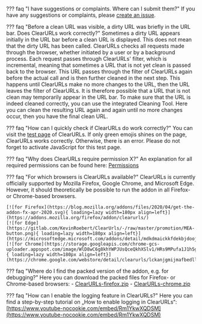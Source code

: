 ??? faq "I have suggestions or complaints. Where can I submit them?"
    If you have any suggestions or complaints, please [create an issue](https://gitlab.com/KevinRoebert/ClearUrls/issues/new).

??? faq "Before a clean URL was visible, a dirty URL was briefly in the URL bar. Does ClearURLs work correctly?"
    Sometimes a dirty URL appears initially in the URL bar before a clean URL is displayed. 
    This does not mean that the dirty URL has been called. ClearURLs checks all requests made through the browser, 
    whether initiated by a user or by a background process. Each request passes through ClearURLs' filter, 
    which is incremental, meaning that sometimes a URL that is not yet clean is passed back to the browser. 
    This URL passes through the filter of ClearURLs again before the actual call and is then further cleaned in 
    the next step. This happens until ClearURLs make no more changes to the URL, then the URL leaves the filter of 
    ClearURLs. It is therefore possible that a URL that is not clean may temporarily appear in the URL bar. 
    To make sure that the URL is indeed cleaned correctly, you can use the integrated Cleaning Tool. 
    Here you can clean the resulting URL again and again until no more changes occur, then you have the final clean URL.

??? faq "How can I quickly check if ClearURLs do work correctly?"
    You can visit the [test page](https://test.clearurls.xyz/) of ClearURLs. 
    If only green emojis shines on the page, ClearURLs works correctly. 
    Otherwise, there is an error. Please do not forget to activate JavaScript for this test page.

??? faq "Why does ClearURLs require permission X?"
    An explanation for all required permissions can be found here: [Permissions](permissions.md)

??? faq "For which browsers is ClearURLs available?"
    ClearURLs is currently officially supported by Mozilla Firefox, Google Chrome, and Microsoft Edge.
    However, it should theoretically be possible to run the addon in all Firefox- or Chrome-based browsers.

    [![for Firefox](https://blog.mozilla.org/addons/files/2020/04/get-the-addon-fx-apr-2020.svg){ loading=lazy width=180px align=left}](https://addons.mozilla.org/firefox/addon/clearurls/)
    [![for Edge](https://gitlab.com/KevinRoebert/ClearUrls/-/raw/master/promotion/MEA-button.png){ loading=lazy width=180px align=left}](https://microsoftedge.microsoft.com/addons/detail/mdkdmaickkfdekbjdoojfalpbkgaddei)
    [![for Chrome](https://storage.googleapis.com/chrome-gcs-uploader.appspot.com/image/WlD8wC6g8khYWPJUsQceQkhXSlv1/HRs9MPufa1J1h5glNhut.png){ loading=lazy width=180px align=left}](https://chrome.google.com/webstore/detail/clearurls/lckanjgmijmafbedllaakclkaicjfmnk)

??? faq "Where do I find the packed version of the addon, e.g. for debugging?"
    Here you can download the packed files for Firefox- or Chrome-based browsers: 
     - [ClearURLs-firefox.zip](https://gitlab.com/KevinRoebert/ClearUrls/-/jobs/artifacts/master/raw/ClearURLs-firefox.zip?job=bundle%20addon%20firefox)
     - [ClearURLs-chrome.zip](https://gitlab.com/KevinRoebert/ClearUrls/-/jobs/artifacts/master/raw/ClearURLs-chrome.zip?job=bundle%20addon%20chrome)

??? faq "How can I enable the logging feature in ClearURLs?"
    Here you can find a step-by-step tutorial on „How to enable logging in ClearURLs“:
    [https://www.youtube-nocookie.com/embed/Rm1YkwXQDSM](https://www.youtube-nocookie.com/embed/Rm1YkwXQDSM)